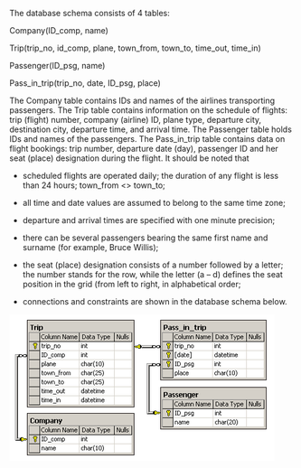 The database schema consists of 4 tables:

Company(ID_comp, name)

Trip(trip_no, id_comp, plane, town_from, town_to, time_out, time_in)

Passenger(ID_psg, name)

Pass_in_trip(trip_no, date, ID_psg, place)

The Company table contains IDs and names of the airlines transporting passengers. The Trip table contains information on the schedule of flights: trip (flight) number, company (airline) ID, plane type, departure city, destination city, departure time, and arrival time. The Passenger table holds IDs and names of the passengers. The Pass_in_trip table contains data on flight bookings: trip number, departure date (day), passenger ID and her seat (place) designation during the flight. It should be noted that

- scheduled flights are operated daily; the duration of any flight is less than 24 hours; town_from <> town_to;

- all time and date values are assumed to belong to the same time zone;

- departure and arrival times are specified with one minute precision;

- there can be several passengers bearing the same first name and surname (for example, Bruce Willis);

- the seat (place) designation consists of a number followed by a letter; the number stands for the row, while the letter (a – d) defines the seat position in the grid (from left to right, in alphabetical order;

- connections and constraints are shown in the database schema below.

![avatar](images/aero.gif)